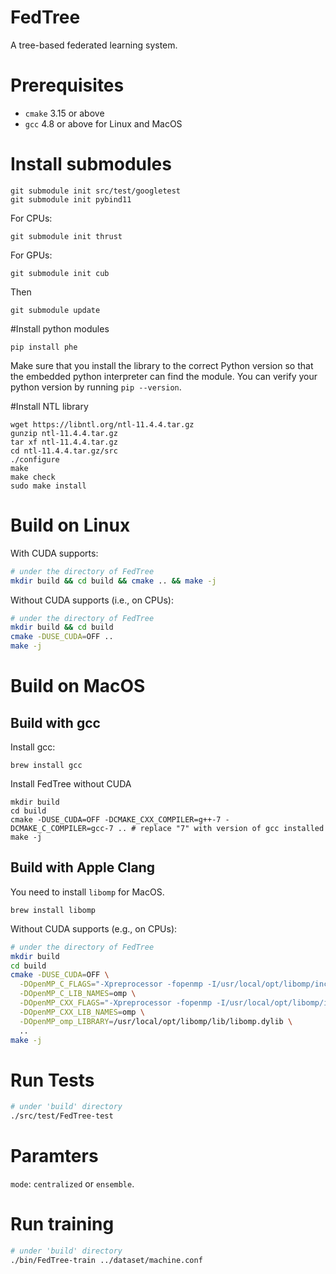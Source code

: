 # FedTree
A tree-based federated learning system.

# Prerequisites
* ```cmake``` 3.15 or above
* ```gcc``` 4.8 or above for Linux and MacOS

# Install submodules
```
git submodule init src/test/googletest
git submodule init pybind11
```
For CPUs:
```
git submodule init thrust
```

For GPUs:
```
git submodule init cub
```

Then
```
git submodule update
```

#Install python modules
```
pip install phe
```
Make sure that you install the library to the correct Python version so that the embedded python interpreter can find the module. You can verify your python version by running `pip --version`.

#Install NTL library
```
wget https://libntl.org/ntl-11.4.4.tar.gz
gunzip ntl-11.4.4.tar.gz
tar xf ntl-11.4.4.tar.gz
cd ntl-11.4.4.tar.gz/src
./configure
make
make check
sudo make install
```

# Build on Linux
With CUDA supports:
```bash
# under the directory of FedTree
mkdir build && cd build && cmake .. && make -j
```
Without CUDA supports (i.e., on CPUs):
```bash
# under the directory of FedTree
mkdir build && cd build 
cmake -DUSE_CUDA=OFF ..
make -j
```

# Build on MacOS

## Build with gcc

Install gcc:
```
brew install gcc
```
Install FedTree without CUDA
```
mkdir build
cd build
cmake -DUSE_CUDA=OFF -DCMAKE_CXX_COMPILER=g++-7 -DCMAKE_C_COMPILER=gcc-7 .. # replace "7" with version of gcc installed
make -j
```
## Build with Apple Clang

You need to install ```libomp``` for MacOS.
```
brew install libomp
```

Without CUDA supports (e.g., on CPUs):
```bash
# under the directory of FedTree
mkdir build
cd build
cmake -DUSE_CUDA=OFF \
  -DOpenMP_C_FLAGS="-Xpreprocessor -fopenmp -I/usr/local/opt/libomp/include" \
  -DOpenMP_C_LIB_NAMES=omp \
  -DOpenMP_CXX_FLAGS="-Xpreprocessor -fopenmp -I/usr/local/opt/libomp/include" \
  -DOpenMP_CXX_LIB_NAMES=omp \
  -DOpenMP_omp_LIBRARY=/usr/local/opt/libomp/lib/libomp.dylib \
  ..
make -j
```

# Run Tests
```bash
# under 'build' directory
./src/test/FedTree-test
```

# Paramters
`mode`: `centralized` or `ensemble`.

# Run training
```bash
# under 'build' directory
./bin/FedTree-train ../dataset/machine.conf
```
